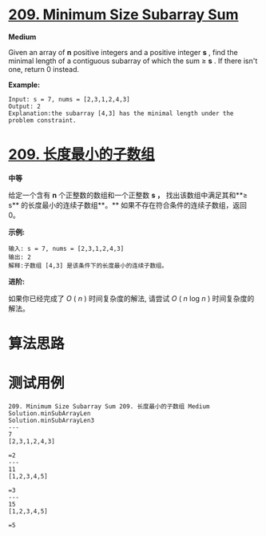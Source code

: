 # [209. Minimum Size Subarray Sum][enTitle]

**Medium**

Given an array of **n**  positive integers and a positive integer **s** , find the minimal length of a contiguous subarray of which the sum ≥ **s** . If there isn't one, return 0 instead.

**Example:** 

```
Input: s = 7, nums = [2,3,1,2,4,3]
Output: 2
Explanation:the subarray [4,3] has the minimal length under the problem constraint.
```














# [209. 长度最小的子数组][cnTitle]

**中等**

给定一个含有 **n** 个正整数的数组和一个正整数 **s ，** 找出该数组中满足其和**≥ s** 的长度最小的连续子数组**。** 如果不存在符合条件的连续子数组，返回 0。

**示例:** 

```
输入: s = 7, nums = [2,3,1,2,4,3]
输出: 2
解释:子数组 [4,3] 是该条件下的长度最小的连续子数组。

```

**进阶:** 

如果你已经完成了 *O* ( *n* ) 时间复杂度的解法, 请尝试  *O* ( *n*  log  *n* ) 时间复杂度的解法。




# 算法思路

# 测试用例
```
209. Minimum Size Subarray Sum 209. 长度最小的子数组 Medium
Solution.minSubArrayLen
Solution.minSubArrayLen3
---
7
[2,3,1,2,4,3]

=2
---
11
[1,2,3,4,5]

=3
---
15
[1,2,3,4,5]

=5
```

[enTitle]: https://leetcode.com/problems/minimum-size-subarray-sum/
[cnTitle]: https://leetcode-cn.com/problems/minimum-size-subarray-sum/
